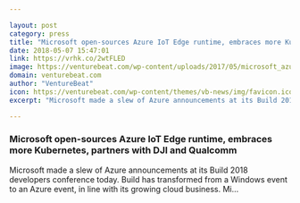 ```yaml
---

layout: post
category: press
title: "Microsoft open-sources Azure IoT Edge runtime, embraces more Kubernetes, partners with DJI and Qualcomm"
date: 2018-05-07 15:47:01
link: https://vrhk.co/2wtFLED
image: https://venturebeat.com/wp-content/uploads/2017/05/microsoft_azure_logo.png?fit=1200%2C600&strip=all
domain: venturebeat.com
author: "VentureBeat"
icon: https://venturebeat.com/wp-content/themes/vb-news/img/favicon.ico
excerpt: "Microsoft made a slew of Azure announcements at its Build 2018 developers conference today. Build has transformed from a Windows event to an Azure event, in line with its growing cloud business. Mi…"

---
```


### Microsoft open-sources Azure IoT Edge runtime, embraces more Kubernetes, partners with DJI and Qualcomm

Microsoft made a slew of Azure announcements at its Build 2018 developers conference today. Build has transformed from a Windows event to an Azure event, in line with its growing cloud business. Mi…